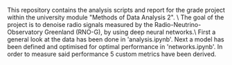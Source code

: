 This repository contains the analysis scripts and report for the grade project within the university module "Methods of Data Analysis 2". \\
The goal of the project is to denoise radio signals measured by the Radio-Neutrino-Observatory Greenland (RNO-G), by using deep neural networks.\\
First a general look at the data has been done in 'analysis.ipynb'. Next a model has been defined and optimised for optimal performance in 'networks.ipynb'. In order to measure said performance 5 custom metrics have been derived.
